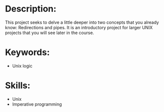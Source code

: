 <p>
  <img src:"https://i.pinimg.com/originals/d9/2b/df/d92bdf5b5c18d5214b17f86fa503b272.gif/>
</p>

# Description:
<p>
  This project seeks to delve a little deeper into two concepts that you already know: Redirections and pipes. It is an introductory project for larger UNIX projects that you will see later in the course.
</p>

# Keywords:
<ul>
  <li>Unix logic</li>
</ul>

# Skills:
<ul>
  <li>Unix</li>
  <li>Imperative programming</li>
</ul>
